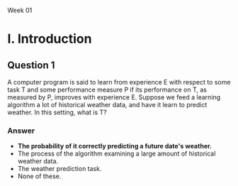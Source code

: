 Week 01

# I. Introduction 

## Question 1

A computer program is said to learn from experience E with respect to some task T and some performance measure P if its performance on T, as measured by P, improves with experience E. Suppose we feed a learning algorithm a lot of historical weather data, and have it learn to predict weather. In this setting, what is T?

### Answer

* **The probability of it correctly predicting a future date's weather.**
* The process of the algorithm examining a large amount of historical weather data.
* The weather prediction task.
* None of these.